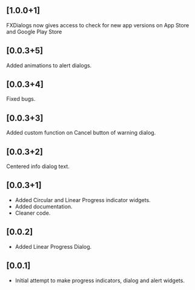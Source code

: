 ## [1.0.0+1]
FXDialogs now gives access to check for new app versions on App Store and Google Play Store

## [0.0.3+5]
Added animations to alert dialogs.

## [0.0.3+4]
Fixed bugs.

## [0.0.3+3]
Added custom function on Cancel button of warning dialog.

## [0.0.3+2]
Centered info dialog text.

## [0.0.3+1]
* Added Circular and Linear Progress indicator widgets.
* Added documentation.
* Cleaner code.

## [0.0.2]
* Added Linear Progress Dialog.

## [0.0.1]

* Initial attempt to make progress indicators, dialog and alert widgets.
